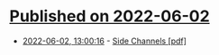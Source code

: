 # [Published on 2022-06-02](index.md)

* [2022-06-02, 13:00:16](https://news.ycombinator.com/item?id=31594280) - [Side Channels [pdf]](https://www.cl.cam.ac.uk/~rja14/Papers/SEv3-ch19-7sep.pdf)

